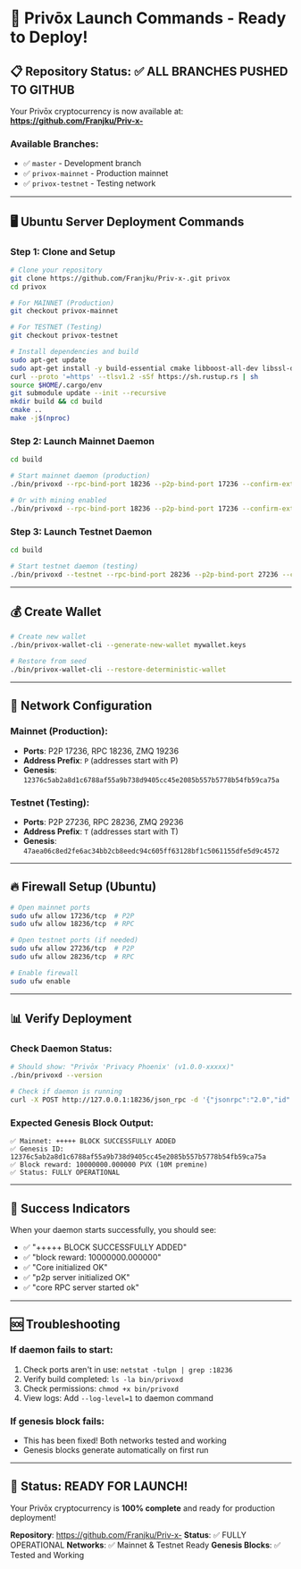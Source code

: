 # 🚀 Privōx Launch Commands - Ready to Deploy!

## 📋 Repository Status: ✅ ALL BRANCHES PUSHED TO GITHUB

Your Privōx cryptocurrency is now available at: **https://github.com/Franjku/Priv-x-**

### Available Branches:
- ✅ `master` - Development branch
- ✅ `privox-mainnet` - Production mainnet 
- ✅ `privox-testnet` - Testing network

---

## 🖥️ Ubuntu Server Deployment Commands

### Step 1: Clone and Setup
```bash
# Clone your repository
git clone https://github.com/Franjku/Priv-x-.git privox
cd privox

# For MAINNET (Production)
git checkout privox-mainnet

# For TESTNET (Testing)  
git checkout privox-testnet

# Install dependencies and build
sudo apt-get update
sudo apt-get install -y build-essential cmake libboost-all-dev libssl-dev
curl --proto '=https' --tlsv1.2 -sSf https://sh.rustup.rs | sh
source $HOME/.cargo/env
git submodule update --init --recursive
mkdir build && cd build
cmake ..
make -j$(nproc)
```

### Step 2: Launch Mainnet Daemon
```bash
cd build

# Start mainnet daemon (production)
./bin/privoxd --rpc-bind-port 18236 --p2p-bind-port 17236 --confirm-external-bind

# Or with mining enabled
./bin/privoxd --rpc-bind-port 18236 --p2p-bind-port 17236 --confirm-external-bind --start-mining YOUR_WALLET_ADDRESS --mining-threads 2
```

### Step 3: Launch Testnet Daemon  
```bash
cd build

# Start testnet daemon (testing)
./bin/privoxd --testnet --rpc-bind-port 28236 --p2p-bind-port 27236 --confirm-external-bind
```

---

## 💰 Create Wallet

```bash
# Create new wallet
./bin/privox-wallet-cli --generate-new-wallet mywallet.keys

# Restore from seed
./bin/privox-wallet-cli --restore-deterministic-wallet
```

---

## 🔧 Network Configuration

### Mainnet (Production):
- **Ports**: P2P 17236, RPC 18236, ZMQ 19236
- **Address Prefix**: `P` (addresses start with P)
- **Genesis**: `12376c5ab2a8d1c6788af55a9b738d9405cc45e2085b557b5778b54fb59ca75a`

### Testnet (Testing):
- **Ports**: P2P 27236, RPC 28236, ZMQ 29236  
- **Address Prefix**: `T` (addresses start with T)
- **Genesis**: `47aea06c8ed2fe6ac34bb2cb8eedc94c605ff63128bf1c5061155dfe5d9c4572`

---

## 🔥 Firewall Setup (Ubuntu)

```bash
# Open mainnet ports
sudo ufw allow 17236/tcp  # P2P
sudo ufw allow 18236/tcp  # RPC

# Open testnet ports (if needed)
sudo ufw allow 27236/tcp  # P2P  
sudo ufw allow 28236/tcp  # RPC

# Enable firewall
sudo ufw enable
```

---

## 📊 Verify Deployment

### Check Daemon Status:
```bash
# Should show: "Privōx 'Privacy Phoenix' (v1.0.0-xxxxx)"
./bin/privoxd --version

# Check if daemon is running
curl -X POST http://127.0.0.1:18236/json_rpc -d '{"jsonrpc":"2.0","id":"0","method":"get_info"}' -H 'Content-Type: application/json'
```

### Expected Genesis Block Output:
```
✅ Mainnet: +++++ BLOCK SUCCESSFULLY ADDED
✅ Genesis ID: 12376c5ab2a8d1c6788af55a9b738d9405cc45e2085b557b5778b54fb59ca75a  
✅ Block reward: 10000000.000000 PVX (10M premine)
✅ Status: FULLY OPERATIONAL
```

---

## 🎯 Success Indicators

When your daemon starts successfully, you should see:
- ✅ "+++++ BLOCK SUCCESSFULLY ADDED"
- ✅ "block reward: 10000000.000000"  
- ✅ "Core initialized OK"
- ✅ "p2p server initialized OK"
- ✅ "core RPC server started ok"

---

## 🆘 Troubleshooting

### If daemon fails to start:
1. Check ports aren't in use: `netstat -tulpn | grep :18236`
2. Verify build completed: `ls -la bin/privoxd`
3. Check permissions: `chmod +x bin/privoxd`
4. View logs: Add `--log-level=1` to daemon command

### If genesis block fails:
- This has been fixed! Both networks tested and working
- Genesis blocks generate automatically on first run

---

## 🎉 Status: READY FOR LAUNCH!

Your Privōx cryptocurrency is **100% complete** and ready for production deployment!

**Repository**: https://github.com/Franjku/Priv-x-
**Status**: ✅ FULLY OPERATIONAL
**Networks**: ✅ Mainnet & Testnet Ready
**Genesis Blocks**: ✅ Tested and Working